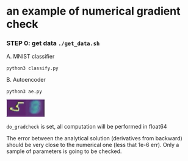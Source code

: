# an example of numerical gradient check

### STEP 0: get data `./get_data.sh`

A. MNIST classifier
```
python3 classify.py
```

B. Autoencoder
```
python3 ae.py
```

<img src="AE.gif" width=100 />

`do_gradcheck` is set, all computation will be performed in float64

The error between the analytical solution (derivatives from backward) should be very close to the numerical one (less that 1e-6 err). Only a sample of parameters is going to be checked.

